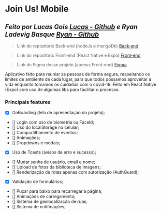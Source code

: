 # Join Us! Mobile

## _Feito por Lucas Gois [Lucas - Github](https://github.com/LucasGois1) e Ryan Ladevig Basque [Ryan - Github](https://github.com/RyanBasque)_

> Link do repositório Back-end (nodeJs e mongoDb) [Back-end](https://github.com/LucasGois1/join-us-backend)

> Link do repositório Front-end (React Native e Expo) [Front-end](https://github.com/LucasGois1/join-us-frontend)

> Link do Figma desse projeto (apenas Front-end) [Figma](https://www.figma.com/file/YCEGVuEpS7fmQHgi7uaZUC/Join-Us?node-id=0%3A1)

Aplicativo feito para reuniar as pessoas de forma segura, respeitando os limites de ambiente de cada lugar, para que todos possamos aproveitar a vida enquanto tomamos os cuidados com o covid-19.
Feito em React Native (Expo) com uso de algumas libs para facilitar o processo.

### Principais features

- [x] OnBoarding (tela de apresentação do projeto);
- [] Login com uso de biometria ou FaceId;
- [] Uso do localStorage no celular;
- [] Compartilhamento de eventos;
- [] Animações;
- [] Dropdowns e modais;
- [x] Uso de Toasts (avisos de erro e sucesso);
- [] Mudar senha de usuário, email e nome;
- [] Upload de fotos da biblioteca de imagens;
- [] Renderização de rotas apenas com autorização (AuthGuard);
- [x] Validação de formulários;
- [] Puxar para baixo para recarregar a página;
- [] Animações de carregamento;
- [] Sistema de geolocalização de ruas;
- [] Sistema de notificações;
